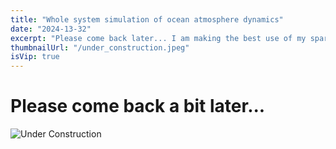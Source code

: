 ```yaml
---
title: "Whole system simulation of ocean atmosphere dynamics"
date: "2024-13-32"
excerpt: "Please come back later... I am making the best use of my spare time on this..."
thumbnailUrl: "/under_construction.jpeg"
isVip: true
---
```


# Please come back a bit later...
![Under Construction](/under_construction.jpeg "width=500")
